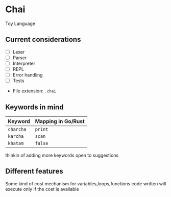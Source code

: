 # Chai

Toy Language

## Current considerations

- [ ] Lexer
- [ ] Parser
- [ ] Interpreter
- [ ] REPL
- [ ] Error handling
- [ ] Tests

- File extension: `.chai`

## Keywords in mind

| Keyword | Mapping in Go/Rust |
| ------- | ------------------- |
| `charcha` | `print` |
| `karcha` | `scan` |
| `khatam` | `false` |

thinkin of adding more keywords
open to suggestions

## Different features
Some kind of cost mechanism for variables,loops,functions 
code written will execute only if the cost is available

